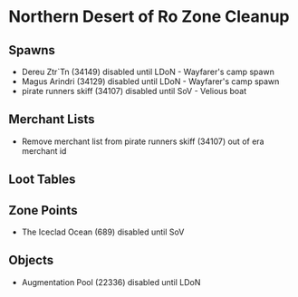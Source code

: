 # Northern Desert of Ro Zone Cleanup

## Spawns

* Dereu Ztr`Tn (34149) disabled until LDoN - Wayfarer's camp spawn
* Magus Arindri (34129) disabled until LDoN - Wayfarer's camp spawn
* pirate runners skiff (34107) disabled until SoV - Velious boat

## Merchant Lists

* Remove merchant list from pirate runners skiff (34107) out of era merchant id

## Loot Tables

## Zone Points
* The Iceclad Ocean (689) disabled until SoV

## Objects

* Augmentation Pool (22336) disabled until LDoN